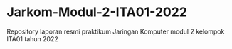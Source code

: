 # Jarkom-Modul-2-ITA01-2022
Repository laporan resmi praktikum Jaringan Komputer modul 2 kelompok ITA01 tahun 2022
